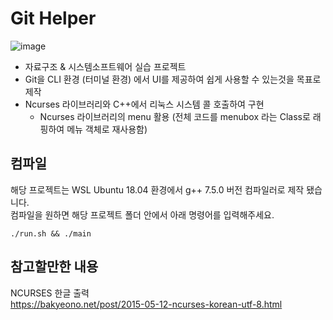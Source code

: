 # Git Helper
![image](https://user-images.githubusercontent.com/31213158/205695309-a019fe63-3aae-404e-bd9b-014aac5bc022.png)

- 자료구조 & 시스템소프트웨어 실습 프로젝트
- Git을 CLI 환경 (터미널 환경) 에서 UI를 제공하여 쉽게 사용할 수 있는것을 목표로 제작
- Ncurses 라이브러리와 C++에서 리눅스 시스템 콜 호출하여 구현
  - Ncurses 라이브러리의 menu 활용 (전체 코드를 menubox 라는 Class로 래핑하여 메뉴 객체로 재사용함)

## 컴파일
해당 프로젝트는 WSL Ubuntu 18.04 환경에서 g++ 7.5.0 버전 컴파일러로 제작 됐습니다.  
컴파일을 원하면 해당 프로젝트 폴더 안에서 아래 명령어를 입력해주세요.
```
./run.sh && ./main
```

## 참고할만한 내용
NCURSES 한글 출력  
https://bakyeono.net/post/2015-05-12-ncurses-korean-utf-8.html

